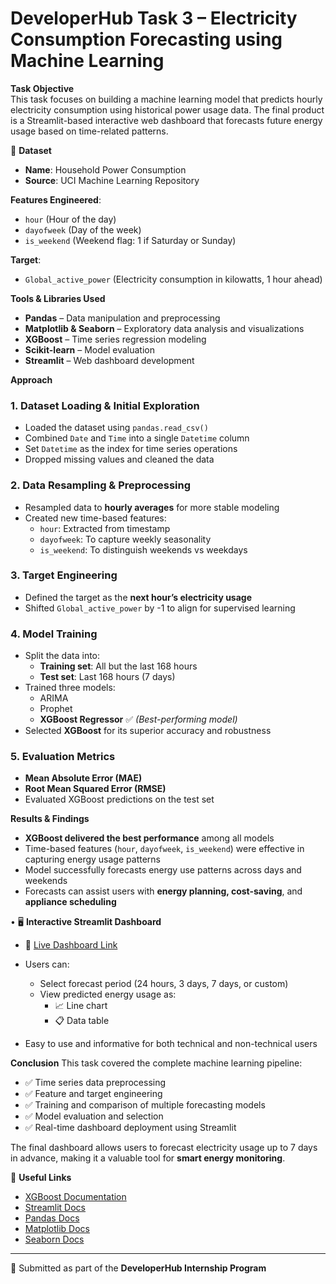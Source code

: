 # DeveloperHub Task 3 – Electricity Consumption Forecasting using Machine Learning


 **Task Objective**  
This task focuses on building a machine learning model that predicts hourly electricity consumption using historical power usage data. The final product is a Streamlit-based interactive web dashboard that forecasts future energy usage based on time-related patterns.


📁 **Dataset**  
- **Name**: Household Power Consumption  
- **Source**: UCI Machine Learning Repository  



 **Features Engineered**:
- `hour` (Hour of the day)  
- `dayofweek` (Day of the week)  
- `is_weekend` (Weekend flag: 1 if Saturday or Sunday)  

 **Target**:
- `Global_active_power` (Electricity consumption in kilowatts, 1 hour ahead)



 **Tools & Libraries Used**  
- **Pandas** – Data manipulation and preprocessing  
- **Matplotlib & Seaborn** – Exploratory data analysis and visualizations  
- **XGBoost** – Time series regression modeling  
- **Scikit-learn** – Model evaluation  
- **Streamlit** – Web dashboard development  



**Approach**

### 1. Dataset Loading & Initial Exploration
- Loaded the dataset using `pandas.read_csv()`
- Combined `Date` and `Time` into a single `Datetime` column
- Set `Datetime` as the index for time series operations
- Dropped missing values and cleaned the data

### 2. Data Resampling & Preprocessing
- Resampled data to **hourly averages** for more stable modeling
- Created new time-based features:
  - `hour`: Extracted from timestamp  
  - `dayofweek`: To capture weekly seasonality  
  - `is_weekend`: To distinguish weekends vs weekdays

### 3. Target Engineering
- Defined the target as the **next hour’s electricity usage**
- Shifted `Global_active_power` by -1 to align for supervised learning

### 4. Model Training
- Split the data into:
  - **Training set**: All but the last 168 hours  
  - **Test set**: Last 168 hours (7 days)
- Trained three models:
  - ARIMA  
  - Prophet  
  - **XGBoost Regressor** ✅ *(Best-performing model)*
- Selected **XGBoost** for its superior accuracy and robustness

### 5. Evaluation Metrics
- **Mean Absolute Error (MAE)**  
- **Root Mean Squared Error (RMSE)**  
- Evaluated XGBoost predictions on the test set



 **Results & Findings**
- **XGBoost delivered the best performance** among all models
- Time-based features (`hour`, `dayofweek`, `is_weekend`) were effective in capturing energy usage patterns
- Model successfully forecasts energy use patterns across days and weekends
- Forecasts can assist users with **energy planning, cost-saving**, and **appliance scheduling**

•	 🖥️ **Interactive Streamlit Dashboard**  
- 🔗 [Live Dashboard Link](https://electricity-consumption-forecasting-dashboard-hc5f9prm2eflh9x3.streamlit.app/)

- Users can:
  - Select forecast period (24 hours, 3 days, 7 days, or custom)
  - View predicted energy usage as:
    - 📈 Line chart  
    - 📋 Data table  
- Easy to use and informative for both technical and non-technical users

 **Conclusion**
This task covered the complete machine learning pipeline:
- ✅ Time series data preprocessing  
- ✅ Feature and target engineering  
- ✅ Training and comparison of multiple forecasting models  
- ✅ Model evaluation and selection  
- ✅ Real-time dashboard deployment using Streamlit  

The final dashboard allows users to forecast electricity usage up to 7 days in advance, making it a valuable tool for **smart energy monitoring**.


🔗 **Useful Links**
- [XGBoost Documentation](https://xgboost.readthedocs.io/)
- [Streamlit Docs](https://docs.streamlit.io/)
- [Pandas Docs](https://pandas.pydata.org/docs/)
- [Matplotlib Docs](https://matplotlib.org/stable/)
- [Seaborn Docs](https://seaborn.pydata.org/)

---

🔖 Submitted as part of the **DeveloperHub Internship Program**

